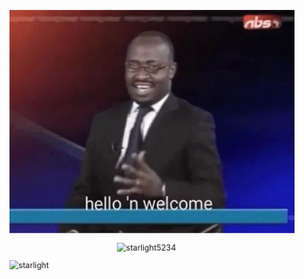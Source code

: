 ![Hello N Welcome](https://github.com/starlight5234/starlight5234/blob/main/hello_n_welcome.jpg)

<p align="left"> &emsp; &emsp; &emsp; &emsp; &emsp; &emsp; &emsp; &emsp; &emsp; &emsp; &ensp; <img src="https://komarev.com/ghpvc/?username=starlight5234&style=flat-square" alt="starlight5234" /></p>

<p align="left"> <img src="https://github-readme-stats.vercel.app/api?username=starlight5234&show_icons=true&count_private=true&title_color=333&icon_color=333" alt="starlight" /> </p>

